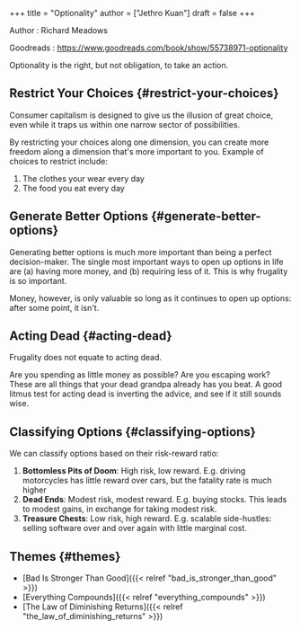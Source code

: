 +++
title = "Optionality"
author = ["Jethro Kuan"]
draft = false
+++

Author
: Richard Meadows

Goodreads
: <https://www.goodreads.com/book/show/55738971-optionality>

Optionality is the right, but not obligation, to take an action.

## Restrict Your Choices {#restrict-your-choices}

Consumer capitalism is designed to give us the illusion of great choice, even
while it traps us within one narrow sector of possibilities.

By restricting your choices along one dimension, you can create more freedom
along a dimension that's more important to you. Example of choices to restrict
include:

1.  The clothes your wear every day
2.  The food you eat every day

## Generate Better Options {#generate-better-options}

Generating better options is much more important than being a perfect
decision-maker. The single most important ways to open up options in life are
(a) having more money, and (b) requiring less of it. This is why frugality is so
important.

Money, however, is only valuable so long as it continues to open up options:
after some point, it isn't.

## Acting Dead {#acting-dead}

Frugality does not equate to acting dead.

Are you spending as little money as possible? Are you escaping work? These are
all things that your dead grandpa already has you beat. A good litmus test for
acting dead is inverting the advice, and see if it still sounds wise.

## Classifying Options {#classifying-options}

We can classify options based on their risk-reward ratio:

1.  **Bottomless Pits of Doom**: High risk, low reward. E.g. driving motorcycles
    has little reward over cars, but the fatality rate is much higher
2.  **Dead Ends**: Modest risk, modest reward. E.g. buying stocks. This leads to
    modest gains, in exchange for taking modest risk.
3.  **Treasure Chests**: Low risk, high reward. E.g. scalable side-hustles: selling
    software over and over again with little marginal cost.

## Themes {#themes}

- [Bad Is Stronger Than Good]({{< relref "bad_is_stronger_than_good" >}})
- [Everything Compounds]({{< relref "everything_compounds" >}})
- [The Law of Diminishing Returns]({{< relref "the_law_of_diminishing_returns" >}})
